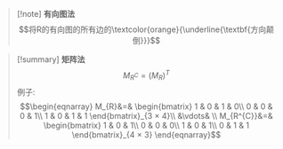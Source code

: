 > [!note] **有向图法**
> $$将R的有向图的所有边的\textcolor{orange}{\underline{\textbf{方向颠倒}}}$$

> [!summary] **矩阵法**
> $$M_{R^{C}}=(M_{R})^{T}$$
> 例子:
> $$\begin{eqnarray}
> M_{R}&=&
\begin{bmatrix}
 1 & 0 & 1 & 0\\
 0 & 0 & 0 & 1\\
 1 & 0 & 1 & 1
\end{bmatrix}_{3 × 4}\\
&\vdots&
\\
M_{R^{C}}&=&
\begin{bmatrix}
 1 & 0 & 1\\
 0 & 0 & 0\\
 1 & 0 & 1\\
 0 & 1 & 1
\end{bmatrix}_{4 × 3}
\end{eqnarray}$$

